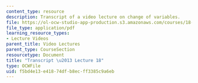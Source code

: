 ```yaml
---
content_type: resource
description: Transcript of a video lecture on change of variables.
file: https://ol-ocw-studio-app-production.s3.amazonaws.com/courses/18-02-multivariable-calculus-fall-2007/f5bd4e13e41874dfb8ecff3385c9a6eb_18_022007L18.pdf
file_type: application/pdf
learning_resource_types:
- Lecture Videos
parent_title: Video Lectures
parent_type: CourseSection
resourcetype: Document
title: "Transcript \u2013 Lecture 18"
type: OCWFile
uid: f5bd4e13-e418-74df-b8ec-ff3385c9a6eb
---
```

